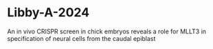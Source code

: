 # Libby-A-2024
An in vivo CRISPR screen in chick embryos reveals a role for MLLT3 in specification of neural cells from the caudal epiblast
